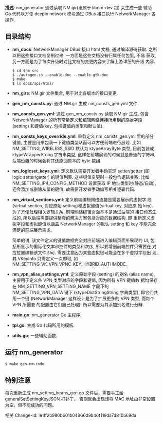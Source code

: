 **描述**: nm_generator 通过读取 NM.gir(隶属于 libnm-dev 包) 莱生成一些
辅助 Go 代码以方便 deepin network 模块通过 DBus 接口执行
NetworkManager 各操作.

## 目录结构

- **nm_docs**: NetworkManager DBus 接口 html 文档, 通过编译源码获取.
  之所以把这些接口文档复制过来, 一方面是这些文档没有归属任何包里, 不易
  获取, 另一方面是为了每次升级时对比文档的变更内容来了解上游详细的升级
  内容.

  ```
  $ cd $nm-src
  $ ./autogen.sh --enable-doc --enable-gtk-doc
  $ make
  $ ls docs/api/html/
  ```

- **nm_girs**: NM.gir 文件集合, 用于对比各版本的接口变更.

- **gen_nm_consts.py**: 通过 NM.gir 生成 nm_consts_gen.yml 文件.

- **nm_consts_gen.yml**: 通过 gen_nm_consts.py 读取 NM.gir 生成, 包含
  NetworkManager 的所有常量定义和编辑网络连接所用到的原始字段(setting)
  和键值(key, 包括键值的类型和默认值).

- **nm_consts_keys_override.yml**: 重载定义 nm_consts_gen.yml 里的部分
  键值, 主要是用来包装一下键值类型从而可以方便前端进行展现. 比如
  NM_SETTING_WIRELESS_SSID 默认为 ktypeArrayByte 类型, 目前包装成
  ktypeWrapperString 字符串类型, 这样在前端展现的时候就是普通的字符串,
  后端设置的时候会将其还原回原本的 byte 数组.

- **nm_logicset_keys.yml**: 定义默认需要开发者手动实现 setter/getter
  (即 logic setter/getter) 的键值列表. 这些键值变更时一般包含逻辑关系,
  比如 NM_SETTING_IP4_CONFIG_METHOD 设置获取 IP 地址类型时(静态/自动),
  还会添加或删除从属的键值, 故需要开发者手动编写相关逻辑代码.

- **nm_virtual_sections.yml**: 定义前端编辑网络连接是需要展示的虚拟字
  段(virtual section, 对应原始 setting)和虚拟键值(virtual key, 对应原
  始 key). 为了方便处理相关逻辑关系, 前端网络编辑页面基本是通过后端的
  接口动态生成的, 所以后端需要提供整套的解决方案包括对应的数据结构, 即
  重新定义虚拟字段和虚拟键值以涵盖 NetworkManager 的默认 setting 和
  key 不能完全满足的前端展示需求.

  简单的讲, 该文件定义的键值数据完全对应前端进入编辑页面所展现的 UI,
  包括所显示的国际化文本和控件的类型和次序, 所以要增删前端控件只需要在
  对应位置编辑该文件即可. 需要注意因为某些虚拟键可能会在多个虚拟字段出
  现, 其 VKeyInfo 只需定义一次即可, 如
  NM_SETTING_VK_VPN_VPNC_KEY_HYBRID_AUTHMODE.

- **nm_vpn_alias_settings.yml**: 定义原始字段 (setting) 的别名 (alias
  name), 主要用于定义各 VPN 类型对应的字段和键值, 因为所有 VPN 键值数
  据均保存在 NM_SETTING_VPN_SETTING_NAME 字段下的 NM_SETTING_VPN_DATA
  键下 (ktypeDictStringString 字典类型), 即它们共用一个键
  (NetworkManager 这样设计是为了扩展更多的 VPN 类型, 而每个 VPN 所需要
  的配置由它们自己处理), 所以需要为其添加别名进行分辨.

- **main.go**: nm_generator Go 主程序.

- **tpl.go**: 生成 Go 代码所用的模板.

- **utils.go**: 一些辅助函数.

## 运行 nm_generator

```sh
$ make gen-nm-code
```

## 特别注意

每次重新生成 nm_setting_beans_gen.go 文件后，需要手工给 generalSetSettingKeyJSON 打补丁，
否则就会出现想将 MAC 地址由非空设置为空，但不能成功的问题。

相关 Change-Id: Ie1ff2b980b601b04866d9b46f119da7d810b69da